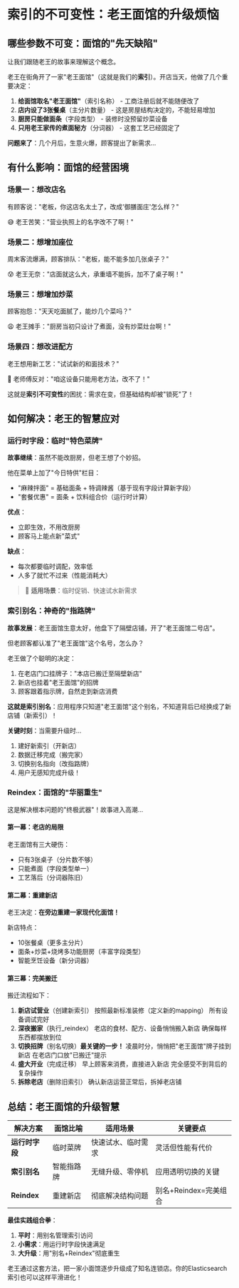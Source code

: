 # 索引的不可变性：老王面馆的升级烦恼

## 哪些参数不可变：面馆的"先天缺陷"

让我们跟随老王的故事来理解这个概念。

老王在街角开了一家"老王面馆"（这就是我们的**索引**）。开店当天，他做了几个重要决定：

1. **给面馆取名"老王面馆"**（索引名称） - 工商注册后就不能随便改了
2. **店内设了3张餐桌**（主分片数量） - 这是房屋结构决定的，不能轻易增加
3. **厨房只能做面条**（字段类型） - 装修时没预留炒菜设备
4. **只用老王家传的煮面秘方**（分词器） - 这套工艺已经固定了

**问题来了**：几个月后，生意火爆，顾客提出了新需求...

## 有什么影响：面馆的经营困境

### 场景一：想改店名

有顾客说："老板，你这店名太土了，改成'御膳面庄'怎么样？"

😅 老王苦笑："营业执照上的名字改不了啊！"

### 场景二：想增加座位

周末客流爆满，顾客排队："老板，能不能多加几张桌子？"

😰 老王无奈："店面就这么大，承重墙不能拆，加不了桌子啊！"

### 场景三：想增加炒菜

顾客抱怨："天天吃面腻了，能炒几个菜吗？"

😩 老王摊手："厨房当初只设计了煮面，没有炒菜灶台啊！"

### 场景四：想改进配方

老王想用新工艺："试试新的和面技术？"

🔧 老师傅反对："咱这设备只能用老方法，改不了！"

这就是**索引不可变性**的困扰：需求在变，但基础结构却被"锁死"了！

## 如何解决：老王的智慧应对

### 运行时字段：临时"特色菜牌"

**故事继续**：虽然不能改厨房，但老王想了个妙招。

他在菜单上加了"今日特供"栏目：

- "麻辣拌面" = 基础面条 + 特调辣酱（基于现有字段计算新字段）
- "套餐优惠" = 面条 + 饮料组合价（运行时计算）

**优点**：

- 立即生效，不用改厨房
- 顾客马上能点新"菜式"

**缺点**：

- 每次都要临时调配，效率低
- 人多了就忙不过来（性能消耗大）

> 🎯 **适用场景**：临时促销、快速试水新需求

### 索引别名：神奇的"指路牌"

**故事发展**：老王面馆生意太好，他盘下了隔壁店铺，开了"老王面馆二号店"。

但老顾客都认准了"老王面馆"这个名号，怎么办？

老王做了个聪明的决定：

1. 在老店门口挂牌子："本店已搬迁至隔壁新店"
2. 新店也挂着"老王面馆"的招牌
3. 顾客跟着指示牌，自然走到新店消费

**这就是索引别名**：应用程序只知道"老王面馆"这个别名，不知道背后已经换成了新店铺（新索引）！

**关键时刻**：当需要升级时...

1. 建好新索引（开新店）
2. 数据迁移完成（搬完家）
3. 切换别名指向（改指路牌）
4. 用户无感知完成升级！

### Reindex：面馆的"华丽重生"

这是解决根本问题的"终极武器"！故事进入高潮...

#### 第一幕：老店的局限

老王面馆有三大硬伤：

- 只有3张桌子（分片数不够）
- 只能煮面（字段类型单一）
- 工艺落后（分词器陈旧）

#### 第二幕：重建新店

老王决定：**在旁边重建一家现代化面馆！**

新店特点：

- 10张餐桌（更多主分片）
- 面条+炒菜+烧烤多功能厨房（丰富字段类型）
- 智能烹饪设备（新分词器）

#### 第三幕：完美搬迁

搬迁流程如下：

1. **新店试营业**（创建新索引） 按照最新标准装修（定义新的mapping） 所有设备调试完好
2. **深夜搬家**（执行_reindex） 老店的食材、配方、设备悄悄搬入新店 确保每样东西都摆放到位
3. **切换招牌**（别名切换）**最关键的一步！** 凌晨时分，悄悄把"老王面馆"牌子挂到新店 在老店门口放"已搬迁"提示
4. **盛大开业**（完成迁移） 早上顾客来消费，直接进入新店 完全感受不到背后的复杂操作
5. **拆除老店**（删除旧索引） 确认新店运营正常后，拆掉老店铺

## 总结：老王面馆的升级智慧

| 解决方案       | 面馆比喻   | 适用场景           | 关键要点              |
| -------------- | ---------- | ------------------ | --------------------- |
| **运行时字段** | 临时菜牌   | 快速试水、临时需求 | 灵活但性能有代价      |
| **索引别名**   | 智能指路牌 | 无缝升级、零停机   | 应用透明切换的关键    |
| **Reindex**    | 重建新店   | 彻底解决结构问题   | 别名+Reindex=完美组合 |

**最佳实践组合拳**：

1. **平时**：用别名管理索引访问
2. **小需求**：用运行时字段快速满足
3. **大升级**：用"别名+Reindex"彻底重生

老王通过这套方法，把一家小面馆逐步升级成了知名连锁店。你的Elasticsearch索引也可以这样平滑进化！